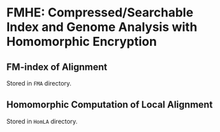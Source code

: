 # FMHE: Compressed/Searchable Index and Genome Analysis with Homomorphic Encryption

## FM-index of Alignment

Stored in `FMA` directory.

## Homomorphic Computation of Local Alignment

Stored in `HomLA` directory.
